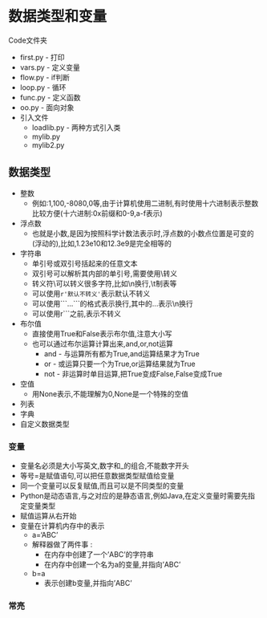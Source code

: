 # 数据类型和变量
Code文件夹
* first.py - 打印
* vars.py - 定义变量
* flow.py - if判断
* loop.py - 循环
* func.py - 定义函数
* oo.py - 面向对象
* 引入文件
  * loadlib.py - 两种方式引入类
  * mylib.py
  * mylib2.py

## 数据类型
* 整数
  - 例如:1,100,-8080,0等,由于计算机使用二进制,有时使用十六进制表示整数比较方便(十六进制:0x前缀和0-9,a-f表示)
* 浮点数
  - 也就是小数,是因为按照科学计数法表示时,浮点数的小数点位置是可变的(浮动的),比如,1.23e10和12.3e9是完全相等的
* 字符串
  - 单引号或双引号括起来的任意文本
  - 双引号可以解析其内部的单引号,需要使用\转义
  - 转义符\可以转义很多字符,比如\n换行,\t制表等
  - 可以使用```r'默认不转义'```表示默认不转义
  - 可以使用\```...```的格式表示换行,其中的...表示\n换行
  - 可以使用r```之前,表示不转义
* 布尔值
  - 直接使用True和False表示布尔值,注意大小写
  - 也可以通过布尔运算计算出来,and,or,not运算
    * and - 与运算所有都为True,and运算结果才为True
    * or - 或运算只要一个为True,or运算结果就为True
    * not - 非运算时单目运算,把True变成False,False变成True
* 空值
  - 用None表示,不能理解为0,None是一个特殊的空值
* 列表
* 字典
* 自定义数据类型

### 变量
* 变量名必须是大小写英文,数字和_的组合,不能数字开头
* 等号=是赋值语句,可以把任意数据类型赋值给变量
* 同一个变量可以反复赋值,而且可以是不同类型的变量
* Python是动态语言,与之对应的是静态语言,例如Java,在定义变量时需要先指定变量类型
* 赋值运算从右开始
* 变量在计算机内存中的表示
  - a=‘ABC’
  - 解释器做了两件事 : 
    * 在内存中创建了一个’ABC’的字符串
    * 在内存中创建一个名为a的变量,并指向’ABC’
  - b=a
    * 表示创建b变量,并指向’ABC’
### 常亮
